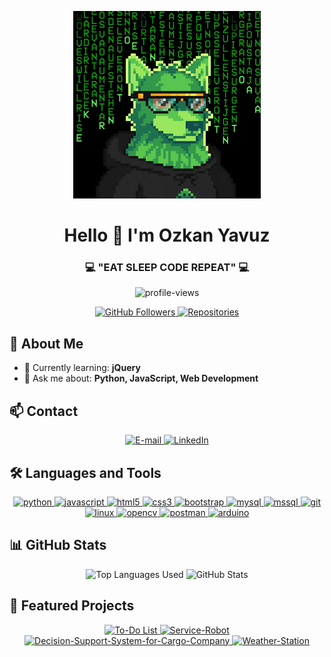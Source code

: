 <p align="center">
  <img src="https://github.com/00k4zN/00k4zN/blob/main/wolfcapital-wolfcapital-hacker.gif" width="300" />
</p>

<h1 align="center">Hello 👋 I'm Ozkan Yavuz</h1>
<h3 align="center">💻 "EAT SLEEP CODE REPEAT" 💻</h3>

<p align="center">
  <img src="https://komarev.com/ghpvc/?username=00k4zn&label=Profile%20Views&color=blueviolet&style=for-the-badge" alt="profile-views" />
</p>

<div align="center">
  <a href="https://github.com/00k4zN?tab=followers">
    <img src="https://img.shields.io/github/followers/00k4zN?label=Followers&style=for-the-badge&color=blue" alt="GitHub Followers">
  </a>
  <a href="https://github.com/00k4zN?tab=repositories">
    <img src="https://img.shields.io/badge/Repositories-Show-green?style=for-the-badge&logo=github" alt="Repositories">
  </a>
</div>

## 🚀 About Me

- 🌱 Currently learning: **jQuery**
- 💬 Ask me about: **Python, JavaScript, Web Development**

## 📫 Contact

<p align="center">
  <a href="mailto:ozkn.yavz@gmail.com">
    <img src="https://img.shields.io/badge/-ozkn.yavz@gmail.com-D14836?style=for-the-badge&logo=Gmail&logoColor=white" alt="E-mail">
  </a>
  <a href="https://linkedin.com/in/ozkanyavuz00" target="_blank">
    <img src="https://img.shields.io/badge/LinkedIn-%230077B5.svg?style=for-the-badge&logo=linkedin&logoColor=white" alt="LinkedIn">
  </a>
</p>

## 🛠️ Languages and Tools

<p align="center">
  <a href="https://www.python.org" target="_blank" rel="noreferrer">
    <img src="https://img.shields.io/badge/Python-3776AB?style=for-the-badge&logo=python&logoColor=white" alt="python"/>
  </a>
  <a href="https://developer.mozilla.org/en-US/docs/Web/JavaScript" target="_blank" rel="noreferrer">
    <img src="https://img.shields.io/badge/JavaScript-F7DF1E?style=for-the-badge&logo=javascript&logoColor=black" alt="javascript"/>
  </a>
  <a href="https://www.w3.org/html/" target="_blank" rel="noreferrer">
    <img src="https://img.shields.io/badge/HTML5-E34F26?style=for-the-badge&logo=html5&logoColor=white" alt="html5"/>
  </a>
  <a href="https://www.w3schools.com/css/" target="_blank" rel="noreferrer">
    <img src="https://img.shields.io/badge/CSS3-1572B6?style=for-the-badge&logo=css3&logoColor=white" alt="css3"/>
  </a>
  <a href="https://getbootstrap.com" target="_blank" rel="noreferrer">
    <img src="https://img.shields.io/badge/Bootstrap-563D7C?style=for-the-badge&logo=bootstrap&logoColor=white" alt="bootstrap"/>
  </a>
  <a href="https://www.mysql.com/" target="_blank" rel="noreferrer">
    <img src="https://img.shields.io/badge/MySQL-00000F?style=for-the-badge&logo=mysql&logoColor=white" alt="mysql"/>
  </a>
  <a href="https://www.microsoft.com/en-us/sql-server" target="_blank" rel="noreferrer">
    <img src="https://img.shields.io/badge/Microsoft_SQL_Server-CC2927?style=for-the-badge&logo=microsoft-sql-server&logoColor=white" alt="mssql"/>
  </a>
  <a href="https://git-scm.com/" target="_blank" rel="noreferrer">
    <img src="https://img.shields.io/badge/Git-F05032?style=for-the-badge&logo=git&logoColor=white" alt="git"/>
  </a>
  <a href="https://www.linux.org/" target="_blank" rel="noreferrer">
    <img src="https://img.shields.io/badge/Linux-FCC624?style=for-the-badge&logo=linux&logoColor=black" alt="linux"/>
  </a>
  <a href="https://opencv.org/" target="_blank" rel="noreferrer">
    <img src="https://img.shields.io/badge/OpenCV-5C3EE8?style=for-the-badge&logo=opencv&logoColor=white" alt="opencv"/>
  </a>
  <a href="https://postman.com" target="_blank" rel="noreferrer">
    <img src="https://img.shields.io/badge/Postman-FF6C37?style=for-the-badge&logo=postman&logoColor=white" alt="postman"/>
  </a>
  <a href="https://www.arduino.cc/" target="_blank" rel="noreferrer">
    <img src="https://img.shields.io/badge/Arduino-00979D?style=for-the-badge&logo=Arduino&logoColor=white" alt="arduino"/>
  </a>
</p>

## 📊 GitHub Stats
<div align="center">
  <img src="https://github-readme-stats.vercel.app/api/top-langs?username=00k4zn&show_icons=true&locale=en&layout=compact&hide_border=true&langs_count=10&width=300" alt="Top Languages Used" />
  <img src="https://github-readme-stats.vercel.app/api?username=00k4zn&show_icons=true&locale=en&hide_border=true&count_private=true&width=300" alt="GitHub Stats" />
</div>






## 📌 Featured Projects

<div align="center">
  <a href="https://github.com/00k4zN/to-do-list">
    <img src="https://github-readme-stats.vercel.app/api/pin/?username=00k4zn&repo=to-do-list&hide_border=true" alt="To-Do List" />
  </a>
  <a href="https://github.com/00k4zN/Service-Robot">
    <img src="https://github-readme-stats.vercel.app/api/pin/?username=00k4zn&repo=Service-Robot&hide_border=true" alt="Service-Robot" />
  </a>
  <a href="https://github.com/00k4zN/Decision-Support-System-for-Cargo-Company">
    <img src="https://github-readme-stats.vercel.app/api/pin/?username=00k4zn&repo=Decision-Support-System-for-Cargo-Company&hide_border=true" alt="Decision-Support-System-for-Cargo-Company" />
  </a>
  <a href="https://github.com/00k4zN/Weather-Station">
    <img src="https://github-readme-stats.vercel.app/api/pin/?username=00k4zn&repo=Weather-Station&hide_border=true" alt="Weather-Station" />
  </a>
</div>
